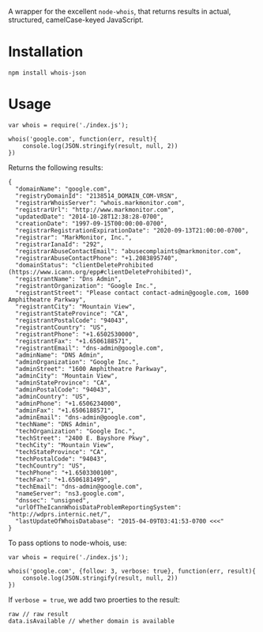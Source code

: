 A wrapper for the excellent `node-whois`, that returns results in actual, structured, camelCase-keyed JavaScript.

# Installation

    npm install whois-json

# Usage

    var whois = require('./index.js');

    whois('google.com', function(err, result){
        console.log(JSON.stringify(result, null, 2))
    })

Returns the following results:

    {
      "domainName": "google.com",
      "registryDomainId": "2138514_DOMAIN_COM-VRSN",
      "registrarWhoisServer": "whois.markmonitor.com",
      "registrarUrl": "http://www.markmonitor.com",
      "updatedDate": "2014-10-28T12:38:28-0700",
      "creationDate": "1997-09-15T00:00:00-0700",
      "registrarRegistrationExpirationDate": "2020-09-13T21:00:00-0700",
      "registrar": "MarkMonitor, Inc.",
      "registrarIanaId": "292",
      "registrarAbuseContactEmail": "abusecomplaints@markmonitor.com",
      "registrarAbuseContactPhone": "+1.2083895740",
      "domainStatus": "clientDeleteProhibited (https://www.icann.org/epp#clientDeleteProhibited)",
      "registrantName": "Dns Admin",
      "registrantOrganization": "Google Inc.",
      "registrantStreet": "Please contact contact-admin@google.com, 1600 Amphitheatre Parkway",
      "registrantCity": "Mountain View",
      "registrantStateProvince": "CA",
      "registrantPostalCode": "94043",
      "registrantCountry": "US",
      "registrantPhone": "+1.6502530000",
      "registrantFax": "+1.6506188571",
      "registrantEmail": "dns-admin@google.com",
      "adminName": "DNS Admin",
      "adminOrganization": "Google Inc.",
      "adminStreet": "1600 Amphitheatre Parkway",
      "adminCity": "Mountain View",
      "adminStateProvince": "CA",
      "adminPostalCode": "94043",
      "adminCountry": "US",
      "adminPhone": "+1.6506234000",
      "adminFax": "+1.6506188571",
      "adminEmail": "dns-admin@google.com",
      "techName": "DNS Admin",
      "techOrganization": "Google Inc.",
      "techStreet": "2400 E. Bayshore Pkwy",
      "techCity": "Mountain View",
      "techStateProvince": "CA",
      "techPostalCode": "94043",
      "techCountry": "US",
      "techPhone": "+1.6503300100",
      "techFax": "+1.6506181499",
      "techEmail": "dns-admin@google.com",
      "nameServer": "ns3.google.com",
      "dnssec": "unsigned",
      "urlOfTheIcannWhoisDataProblemReportingSystem": "http://wdprs.internic.net/",
      "lastUpdateOfWhoisDatabase": "2015-04-09T03:41:53-0700 <<<"
    }

To pass options to node-whois, use:

    var whois = require('./index.js');

    whois('google.com', {follow: 3, verbose: true}, function(err, result){
        console.log(JSON.stringify(result, null, 2))
    })

If `verbose = true`, we add two proerties to the result:
    
    raw // raw result
    data.isAvailable // whether domain is available
